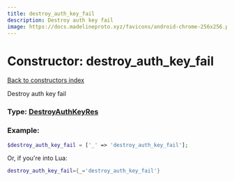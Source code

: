 ```yaml
---
title: destroy_auth_key_fail
description: Destroy auth key fail
image: https://docs.madelineproto.xyz/favicons/android-chrome-256x256.png
---
```

# Constructor: destroy\_auth\_key\_fail  
[Back to constructors index](index.md)



Destroy auth key fail




### Type: [DestroyAuthKeyRes](../types/DestroyAuthKeyRes.md)


### Example:

```php
$destroy_auth_key_fail = ['_' => 'destroy_auth_key_fail'];
```  


Or, if you're into Lua:

```lua
destroy_auth_key_fail={_='destroy_auth_key_fail'}

```


